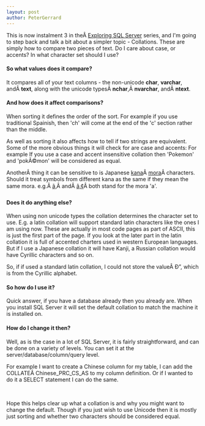 ```yaml
---
layout: post
author: PeterGerrard
---
```

This is now instalment 3 in theÂ <a href="http://peterlgerrard.azurewebsites.net/index.php/2015/05/29/exploring-sql-server/" target="_blank">Exploring SQL Server</a> series, and I'm going to step back and talk a bit about a simpler topic - Collations. These are simply how to compare two pieces of text. Do I care about case, or accents? In what character set should I use?
<h4>So what values does it compare?</h4>
It compares all of your text columns - the non-unicode <strong>char</strong>, <strong>varchar</strong>, andÂ <strong>text</strong>, along with the unicode typesÂ <strong>nchar</strong>,Â <strong>nvarchar</strong>, andÂ <strong>ntext</strong>.
<h4>And how does it affect comparisons?</h4>
When sorting it defines the order of the sort. For example if you use traditional Spainish, then 'ch' will come at the end of the 'c' section rather than the middle.

As well as sorting it also affects how to tell if two strings are equivalent. Some of the more obvious things it will check for are case and accents: For example If you use a case and accent insensitive collation then 'Pokemon' and 'pokÃ©mon' will be considered as equal.

AnotherÂ thing it can be sensitive to is Japanese <a href="https://en.wikipedia.org/wiki/Kana" target="_blank">kana</a>Â <a href="https://en.wikipedia.org/wiki/Mora_(linguistics)" target="_blank">mora</a>Â characters. Should it treat symbols from different kana as the same if they mean the same mora. e.g.Â <a class="mw-redirect" title="ã‚" href="https://en.wikipedia.org/wiki/%E3%81%82">ã‚</a>Â andÂ <a class="mw-redirect" title="ã‚¢" href="https://en.wikipedia.org/wiki/%E3%82%A2">ã‚¢</a>Â both stand for the mora 'a'.
<h4>Does it do anything else?</h4>
When using non unicode types the collation determines the character set to use. E.g. a latin collation will support standard latin characters like the ones I am using now. These are actually in most code pages as part of ASCII, this is just the first part of the page. If you look at the later part in the latin collation it is full of accented charters used in western European languages. But if I use a Japanese collation it will have Kanji, a Russian collation would have Cyrillic characters and so on.

So, if if used a standard latin collation, I could not store the valueÂ Ð”, which is from the Cyrillic alphabet.
<h4>So how do I use it?</h4>
Quick answer, if you have a database already then you already are. When you install SQL Server it will set the default collation to match the machine it is installed on.
<h4>How do I change it then?</h4>
Well, as is the case in a lot of SQL Server, it is fairly straightforward, and can be done on a variety of levels. You can set it at the server/database/column/query level.

For example I want to create a Chinese column for my table, I can add the COLLATEÂ Chinese_PRC_CS_AS to my column definition. Or if I wanted to do it a SELECT statement I can do the same.

&nbsp;

Hope this helps clear up what a collation is and why you might want to change the default. Though if you just wish to use Unicode then it is mostly just sorting and whether two characters should be considered equal.

